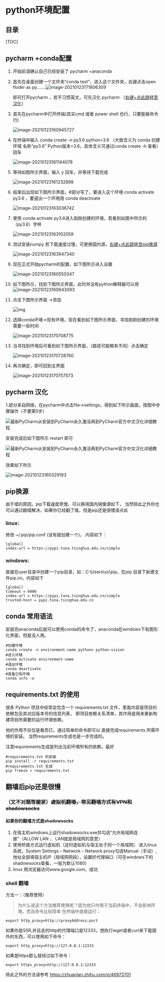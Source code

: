 # python环境配置
## 目录

[TOC]

## pycharm +conda配置

1. 开始前请确认自己已经安装了 pycharm +anaconda

2. 首先在桌面创建一个文件夹“conda test”，进入这个文件夹，右键点击open floder as py.......![image-20210123171806309](https://github.com/ChasingTheDreamOfLoad/BlogSave/blob/main/images/0.png)

   即可打开pycharm ，若不习惯英文，可先汉化 pycharm （[右键+点此跳转至汉化](#chinese)）

3. 首先在pycharm中打开终端(其实cmd 或者 power shell 也行，只要能输命令行)

   ![image-20210123160945727](https://github.com/ChasingTheDreamOfLoad/BlogSave/blob/main/images/1.png)

4. 在终端中输入 conda create -n py3.6 python=3.6  （大致含义为   conda 创建 环境 名称“py3.6” Python版本=3.6，具体含义可通过conda create -h 查看）回车

   ![image-20210123161144078](https://github.com/ChasingTheDreamOfLoad/BlogSave/blob/main/images/2.png)

5. 等待如图所示界面，输入 y 回车，并等待下载完成

   ![image-20210123161232898](https://github.com/ChasingTheDreamOfLoad/BlogSave/blob/main/images/3.png)

   

6. 结束后出现如下图所示界面，#部分写了，要进入这个环境 conda activate py3.6 ，要退出一个环境用 conda deactivate

   ![image-20210123163036742](https://github.com/ChasingTheDreamOfLoad/BlogSave/blob/main/images/4.png)

7. 使用 conda activate py3.6进入刚刚创建的环境，若看到如图中所示的（py3.6）字样

   ![image-20210123163102059](https://github.com/ChasingTheDreamOfLoad/BlogSave/blob/main/images/5.png)

8. 测试安装numpy 若下载速度过慢，可更换国内源，[右键+点此跳转至pip换源](#pip)   

   ![image-20210123163947340](https://github.com/ChasingTheDreamOfLoad/BlogSave/blob/main/images/6.png)

9. 现在正式开始pycharm的配置，如下图所示进入设置

   ![image-20210123160550347](https://github.com/ChasingTheDreamOfLoad/BlogSave/blob/main/images/7.png)

10. 如下图所示，找到下图所示界面，此时并没有python解释器可以用![image-20210123160643093](https://github.com/ChasingTheDreamOfLoad/BlogSave/blob/main/images/8.png)

11. 点击下图所示界面 ->添加

    ![img](https://github.com/ChasingTheDreamOfLoad/BlogSave/blob/main/images/9.png)

    

12. 选择conda环境->现有环境，现在看到如下图所示界面，寻找刚刚创建的环境需要一些时间

    ![image-20210123170708775](https://github.com/ChasingTheDreamOfLoad/BlogSave/blob/main/images/10.png)

13. 当寻找到环境后可看到如下图所示界面，（路径可能略有不同）点击确定

    ![image-20210123170728760](https://github.com/ChasingTheDreamOfLoad/BlogSave/blob/main/images/11.png)

14. 再次确定，即可回到主界面

    ![image-20210123170757573](https://github.com/ChasingTheDreamOfLoad/BlogSave/blob/main/images/12.png)

## <span id="chinese">pycharm 汉化</span>

1.部分来自网络，在pycharm中点击file->settings，得到如下所示画面，按图中步骤操作（不要第5步）

![最新PyCharm从安装到PyCharm永久激活再到PyCharm官方中文汉化详细教程](https://github.com/ChasingTheDreamOfLoad/BlogSave/blob/main/images/13.png)

安装完成后如下图所示 restart 即可

![最新PyCharm从安装到PyCharm永久激活再到PyCharm官方中文汉化详细教程](https://github.com/ChasingTheDreamOfLoad/BlogSave/blob/main/images/14.png)

效果如下所示

![image-20210123160329193](https://github.com/ChasingTheDreamOfLoad/BlogSave/blob/main/images/15.png)

## <span id="pip">pip换源</span>

由于墙的原因，pip下载速度奇慢，可以换用国内镜像源如下，
当然除此之外你也可以通过翻墙解决，如果你已经翻了墙，但是pip还是很慢请点此


### linux: 

修改 ~/.pip/pip.conf (没有就创建一个)， 内容如下：

```
[global]
index-url = https://pypi.tuna.tsinghua.edu.cn/simple
```

### windows:

直接在user目录中创建一个pip目录，如：C:\Users\xx\pip，在pip 目录下新建文件pip.ini，内容如下

```
[global]
timeout = 6000
index-url = https://pypi.tuna.tsinghua.edu.cn/simple
trusted-host = pypi.tuna.tsinghua.edu.cn
```


## conda 常用语法
安装完anaconda后就可以使用conda的命令了，anaconda在windows下有图形化界面，但是没人用。 
```
#创建环境
conda create -n environment-name python= python-vision
#进入环境
conda activate environment-name
#退出环境
conda deactivate
#查看已有环境
conda info -e 
```

## requirements.txt 的使用
很多 Python 项目中经常会包含一个 requirements.txt 文件，里面内容是项目的依赖包及其对应版本号的信息列表，
即项目依赖关系清单，其作用是用来重新构建项目所需要的运行环境依赖。

他的作用不仅仅是看而已，通过简单的命令即可以 直接完成requirements 所需环境的安装。 当然requirements生成也是一步完成的。

注意requirements生成是列出当前环境所有的依赖，最好


```shell
#requirements.txt 的安装
pip install -r requirements.txt
#requirements.txt 生成
pip freeze > requirements.txt
```
## 翻墙后pip还是很慢
### （文不对题等搬家）~~虚拟机翻墙，常见翻墙方式有VPN和shadowsocks~~

#### 如果你的翻墙方式是shadowsocks
1. 在宿主机windows上运行shadowsocks.exe并勾选“允许局域网连接”（ALLOW LAN ， LAN就是局域网的意思）
2. 使用桥接方式运行虚拟机（这时虚拟机与宿主处于同一个局域网）
进入linux系统，System Settings – Network – Network proxy勾选Manual（手动）,地址全部填宿主机IP（局域网网段），设置好代理端口（可在windows下的shadowsocks查看，一般为默认1080）
4. linux 用浏览器访问www.google.com，成功
### shell 翻墙
方法一：（推荐使用）

> 为什么说这个方法推荐使用呢？因为他只作用于当前终端中，不会影响环境，而且命令比较简单
在终端中直接运行：

```
export http_proxy=http://proxyAddress:port
```

如果你是SSR,并且走的http的代理端口是12333，想执行wget或者curl来下载国外的东西，可以使用如下命令：

```
export http_proxy=http://127.0.0.1:12333
```
如果是https那么就经过如下命令：
```
export https_proxy=http://127.0.0.1:12333
```
除此之外的方法请参考
https://zhuanlan.zhihu.com/p/46973701